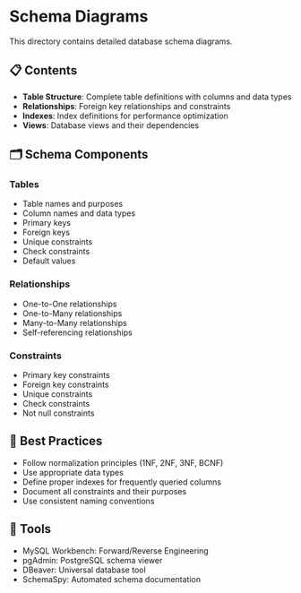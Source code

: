 # Schema Diagrams

This directory contains detailed database schema diagrams.

## 📋 Contents

- **Table Structure**: Complete table definitions with columns and data types
- **Relationships**: Foreign key relationships and constraints
- **Indexes**: Index definitions for performance optimization
- **Views**: Database views and their dependencies

## 🗂️ Schema Components

### Tables
- Table names and purposes
- Column names and data types
- Primary keys
- Foreign keys
- Unique constraints
- Check constraints
- Default values

### Relationships
- One-to-One relationships
- One-to-Many relationships
- Many-to-Many relationships
- Self-referencing relationships

### Constraints
- Primary key constraints
- Foreign key constraints
- Unique constraints
- Check constraints
- Not null constraints

## 📐 Best Practices

- Follow normalization principles (1NF, 2NF, 3NF, BCNF)
- Use appropriate data types
- Define proper indexes for frequently queried columns
- Document all constraints and their purposes
- Use consistent naming conventions

## 🔗 Tools

- MySQL Workbench: Forward/Reverse Engineering
- pgAdmin: PostgreSQL schema viewer
- DBeaver: Universal database tool
- SchemaSpy: Automated schema documentation

